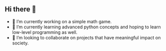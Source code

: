 ## Hi there 👋

- 🔭 I’m currently working on a simple math game.
- 🌱 I’m currently learning advanced python concepts and hoping to learn low-level programming as well.
- 👯 I’m looking to collaborate on projects that have meaningful impact on society.

<!--
**ujvalN/ujvalN** is a ✨ _special_ ✨ repository because its `README.md` (this file) appears on your GitHub profile.

Here are some ideas to get you started:



- 🤔 I’m looking for help with ...
- 💬 Ask me about ...

- 😄 Pronouns: ...
- ⚡ Fun fact: ...
-->
